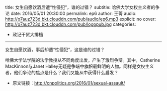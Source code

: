 title: 女生自愿饮酒后遭“性侵犯”，谁的过错？
subtitle: 哈佛大学女权主义者的争论
date: 2016/05/01 20:30:00
permalink: ep6
author: 王菁
audio: http://o7auz723d.bkt.clouddn.com/pub/audio/ep6.mp3
explicit: no
cover: http://o7auz723d.bkt.clouddn.com/pub/logopub.jpg
categories:
- 政记干货大排档
---
女生自愿饮酒，事后却遭“性侵犯”，这是谁的过错？

哈佛大学法学院的法学教授从不同角度出发，产生了激烈争辩。其中，Catherine MacKinnon与Janet Halley无疑是争端中旗帜最鲜明的人物。同样是女权主义者，他们争论的焦点是什么？我们又能从中获得什么启发？

- 原文链接：<http://cnpolitics.org/2016/01/sexual-assault/>
